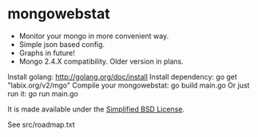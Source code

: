mongowebstat
============

- Monitor your mongo in more convenient way.
- Simple json based config.
- Graphs in future!
- Mongo 2.4.X compatibility. Older version in plans.

Install golang: http://golang.org/doc/install
Install dependency: go get "labix.org/v2/mgo"
Compile your mongowebstat:
    go build main.go
Or just run it:
    go run main.go

It is made available under the [Simplified BSD License](http://en.wikipedia.org/wiki/BSD_licenses#2-clause_license_.28.22Simplified_BSD_License.22_or_.22FreeBSD_License.22.29).

See src/roadmap.txt